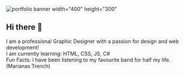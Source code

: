 
![portfolio banner](https://github.com/user-attachments/assets/9015bbd6-dc85-4529-be35-ccf4785b7023) width="400" height="300"
<!--<img src="https://www.pexels.com/photo/orange-rose-flower-in-bloom-during-daytime-39517/" width="400" height:"300"> -->

## Hi there 👋

<!--
**heatherfeather-code/heatherfeather-code** is a ✨ _special_ ✨ repository because its `README.md` (this file) appears on your GitHub profile.

Here are some ideas to get you started:

- 🌱 I’m currently learning HTML, CSS, JS, C#
- 👯 I’m looking to collaborate on ...
- 🤔 I’m looking for help with ...
- 💬 Ask me about ...
- 📫 How to reach me: ...
- 😄 Pronouns: ...
- ⚡ Fun fact: ...
-->
<!-- <code><img src="https://www.pexels.com/photo/orange-rose-flower-in-bloom-during-daytime-39517/" width: "400"></code>  -->

I am a professional Graphic Designer with a passion for design and web development!  
I am currently learning: HTML, CSS, JS, C#  
Fun Facts: I have been listening to my favourite band for half my life. (Marianas Trench)
